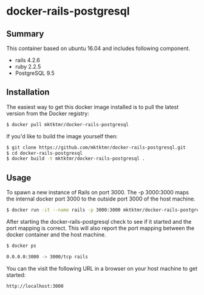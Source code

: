 # docker-rails-postgresql

## Summary

This container based on ubuntu 16.04 and includes following component.

* rails 4.2.6
* ruby 2.2.5
* PostgreSQL 9.5

## Installation

The easiest way to get this docker image installed is to pull the latest version
from the Docker registry:

```bash
$ docker pull mktktmr/docker-rails-postgresql
```

If you'd like to build the image yourself then:

```bash
$ git clone https://github.com/mktktmr/docker-rails-postgresql.git
$ cd docker-rails-postgresql
$ docker build -t mktktmr/docker-rails-postgresql .
```

## Usage

To spawn a new instance of Rails on port 3000.  The -p 3000:3000 maps the internal docker port 3000 to the outside port 3000 of the host machine.

```bash
$ docker run -it --name rails -p 3000:3000 mktktmr/docker-rails-postgresql
```

After starting the docker-rails-postgresql check to see if it started and the port mapping is correct.  This will also report the port mapping between the docker container and the host machine.

```bash
$ docker ps

0.0.0.0:3000 -> 3000/tcp rails
```

You can the visit the following URL in a browser on your host machine to get started:

```
http://localhost:3000
```
